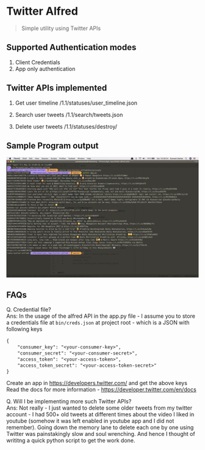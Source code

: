 # Twitter Alfred

> Simple utility using Twitter APIs

## Supported Authentication modes

1. Client Credentials
2. App only authentication

## Twitter APIs implemented

1. Get user timeline
    /1.1/statuses/user_timeline.json

2. Search user tweets
    /1.1/search/tweets.json

3. Delete user tweets
    /1.1/statuses/destroy/

## Sample Program output

![output screenshot](/resources/screenshots/sample_program_output.png)


## FAQs

Q. Credential file?
<br/>
Ans: In the usage of the alfred API in the app.py file - I assume you to
store a credentials file at `bin/creds.json` at project root - which is a JSON
with following keys
```
{
    "consumer_key": "<your-consumer-key>",
    "consumer_secret": "<your-consumer-secret>",
    "access_token": "<your-access-token>",
    "access_token_secret": "<your-access-token-secret>"
}
```
Create an app in https://developers.twitter.com/ and get the above keys
Read the docs for more information - https://developer.twitter.com/en/docs


Q. Will I be implementing more such Twitter APIs?
<br/>
Ans: Not really - I just wanted to delete some older tweets from my twitter
account - I had 500+ old tweets at different times about the video I liked in
youtube (somehow it was left enabled in youtube app and I did not remember).
Going down the memory lane to delete each one by one using Twitter was painstakingly
slow and soul wrenching. And hence I thought of writitng a quick python script
to get the work done.
